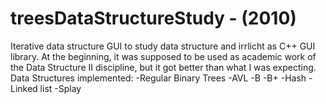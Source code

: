 # treesDataStructureStudy - (2010)

Iterative data structure GUI to study data structure and irrlicht as C++ GUI library.
At the beginning, it was supposed to be used as academic work of the Data Structure II discipline, but it got better than what I was expecting.
Data Structures implemented:
-Regular Binary Trees
-AVL
-B
-B+
-Hash
-Linked list
-Splay
